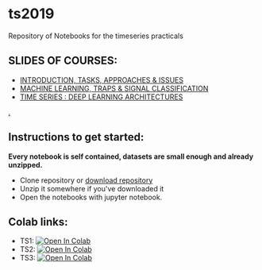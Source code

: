 # ts2019
Repository of Notebooks for the timeseries practicals

## SLIDES OF COURSES:

- [INTRODUCTION, TASKS, APPROACHES & ISSUES](https://drive.google.com/open?id=0B5HWSvDb1DneS1QyQll2MC1GblNVQUo5VGktRTFEZnlMYU9B)
- [MACHINE LEARNING, TRAPS & SIGNAL CLASSIFICATION](https://drive.google.com/open?id=0B5HWSvDb1DneR2J4VjNwbGp4enExaVpFblZ6bzIyV1pCT3Aw)
- [TIME SERIES : DEEP LEARNING ARCHITECTURES](https://drive.google.com/open?id=0B5HWSvDb1DneWFdVcEdUMDZDUHZSMVNyTDBpeFRPdFRfZUlJ)


[.](https://drive.google.com/open?id=1lSwyX2rwgnVLWi4Dy1vpZMA7CFCoxOT0)


## Instructions to get started:
__Every notebook is self contained, datasets are small enough and already unzipped.__

- Clone repository or [download repository](https://github.com/cedias/ts2019/archive/master.zip)
- Unzip it somewhere if you've downloaded it
- Open the notebooks with jupyter notebook.

## Colab links:

- TS1: [![Open In Colab](https://colab.research.google.com/assets/colab-badge.svg)](https://colab.research.google.com/github/cedias/ts2019/blob/master/TS1.ipynb)
- TS2: [![Open In Colab](https://colab.research.google.com/assets/colab-badge.svg)](https://colab.research.google.com/github/cedias/ts2019/blob/master/TS2.ipynb)
- TS3: [![Open In Colab](https://colab.research.google.com/assets/colab-badge.svg)](https://colab.research.google.com/github/cedias/ts2019/blob/master/TS3.ipynb)
